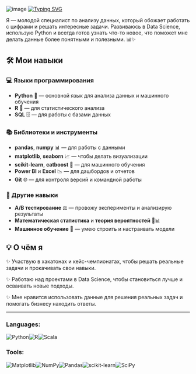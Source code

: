 ![image](https://github.com/user-attachments/assets/2bda6bf8-24d0-4fc9-9a03-1ec63aae8aa5)
[![Typing SVG](https://readme-typing-svg.demolab.com?font=Fira+&weight=500&pause=1001&color=5D1683&vCenter=true&width=435&lines=Console+println+%22Hello+world%22)](https://git.io/typing-svg)

Я — молодой специалист по анализу данных, который обожает работать с цифрами и решать интересные задачи. Развиваюсь в Data Science, использую Python и всегда готов узнать что-то новое, что поможет мне делать данные более понятными и полезными. 📊✨

## 🛠️ Мои навыки

### 💻 Языки программирования
- **Python** 🐍 — основной язык для анализа данных и машинного обучения
- **R** 📐 — для статистического анализа
- **SQL** 🗄️ — для работы с базами данных

### 📚 Библиотеки и инструменты
- **pandas**, **numpy** 📊 — для работы с данными
- **matplotlib**, **seaborn** 📈 — чтобы делать визуализации
- **scikit-learn**, **catboost** 🤖 — для машинного обучения
- **Power BI** и **Excel** 📉 — для дашбордов и отчетов
- **Git** 🌐 — для контроля версий и командной работы

### 🎯 Другие навыки
- **A/B тестирование** ⚖️ — провожу эксперименты и анализирую результаты
- **Математическая статистика** и **теория вероятностей** 📐📊
- **Машинное обучение** 🤖 — умею строить и настраивать модели

## 💡 О чём я

✨ Участвую в хакатонах и кейс-чемпионатах, чтобы решать реальные задачи и прокачивать свои навыки.

✨ Работаю над проектами в Data Science, чтобы становиться лучше и осваивать новые подходы.

✨ Мне нравится использовать данные для решения реальных задач и помогать бизнесу находить ответы.

---
### Languages:
![Python](https://img.shields.io/badge/python-3670A0?style=for-the-badge&logo=python&logoColor=ffdd54)![R](https://img.shields.io/badge/r-%23276DC3.svg?style=for-the-badge&logo=r&logoColor=white)![Scala](https://img.shields.io/badge/scala-%23DC322F.svg?style=for-the-badge&logo=scala&logoColor=white)
### Tools:
![Matplotlib](https://img.shields.io/badge/Matplotlib-%23ffffff.svg?style=for-the-badge&logo=Matplotlib&logoColor=black)![NumPy](https://img.shields.io/badge/numpy-%23013243.svg?style=for-the-badge&logo=numpy&logoColor=white)![Pandas](https://img.shields.io/badge/pandas-%23150458.svg?style=for-the-badge&logo=pandas&logoColor=white)![scikit-learn](https://img.shields.io/badge/scikit--learn-%23F7931E.svg?style=for-the-badge&logo=scikit-learn&logoColor=white)![SciPy](https://img.shields.io/badge/SciPy-%230C55A5.svg?style=for-the-badge&logo=scipy&logoColor=%white)
<!--
**lanmorive/lanmorive** is a ✨ _special_ ✨ repository because its `README.md` (this file) appears on your GitHub profile.

Here are some ideas to get you started:

- 🔭 I’m currently working on ...
- 🌱 I’m currently learning ...
- 👯 I’m looking to collaborate on ...
- 🤔 I’m looking for help with ...
- 💬 Ask me about ...
- 📫 How to reach me: ...
- 😄 Pronouns: ...
- ⚡ Fun fact: ...
-->
